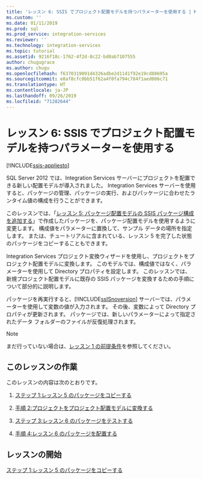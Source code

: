 ```yaml
---
title: 'レッスン 6: SSIS でプロジェクト配置モデルを持つパラメーターを使用する | Microsoft Docs'
ms.custom: ''
ms.date: 01/11/2019
ms.prod: sql
ms.prod_service: integration-services
ms.reviewer: ''
ms.technology: integration-services
ms.topic: tutorial
ms.assetid: 9216f18c-1762-4f2d-8c22-bd0ab7107555
author: chugugrace
ms.author: chugu
ms.openlocfilehash: f6370319091d4326adbe2d11d1f92e19cd88695a
ms.sourcegitcommit: e8af8cfc0bb51f62a4f0fa794c784f1aed006c71
ms.translationtype: HT
ms.contentlocale: ja-JP
ms.lasthandoff: 09/26/2019
ms.locfileid: "71282644"
---
```

# <a name="lesson-6-use-parameters-with-the-project-deployment-model-in-ssis"></a>レッスン 6: SSIS でプロジェクト配置モデルを持つパラメーターを使用する

[!INCLUDE[ssis-appliesto](../includes/ssis-appliesto-ssvrpluslinux-asdb-asdw-xxx.md)]



SQL Server 2012 では、Integration Services サーバーにプロジェクトを配置できる新しい配置モデルが導入されました。 Integration Services サーバーを使用すると、パッケージの管理、パッケージの実行、およびパッケージに合わせたランタイム値の構成を行うことができます。  
  
このレッスンでは、「[レッスン 5: パッケージ配置モデルの SSIS パッケージ構成を追加する](../integration-services/lesson-5-add-ssis-package-configurations-for-the-package-deployment-model.md)」で作成したパッケージを、パッケージ配置モデルを使用するように変更します。 構成値をパラメーターに置換して、サンプル データの場所を指定します。 または、チュートリアルに含まれている、レッスン 5 を完了した状態のパッケージをコピーすることもできます。  
  
Integration Services プロジェクト変換ウィザードを使用し、プロジェクトをプロジェクト配置モデルに変換します。 このモデルでは、構成値ではなく、パラメーターを使用して Directory プロパティを設定します。 このレッスンでは、新規プロジェクト配置モデルに既存の SSIS パッケージを変換するための手順について部分的に説明します。  
  
パッケージを再実行すると、[!INCLUDE[ssISnoversion](../includes/ssisnoversion-md.md)] サーバーでは、パラメーターを使用して変数の値が入力されます。 その後、変数によって Directory プロパティが更新されます。 パッケージでは、新しいパラメーターによって指定されたデータ フォルダーのファイルが反復処理されます。  
  
> [!NOTE]
> まだ行っていない場合は、[レッスン 1 の前提条件](../integration-services/lesson-1-create-a-project-and-basic-package-with-ssis.md#prerequisites)を参照してください。
    
## <a name="lesson-tasks"></a>このレッスンの作業  
このレッスンの内容は次のとおりです。  
  
1.  [ステップ 1:レッスン 5 のパッケージをコピーする](../integration-services/lesson-6-1-copying-the-lesson-5-package.md)  
  
2.  [手順 2:プロジェクトをプロジェクト配置モデルに変換する](../integration-services/lesson-6-2-converting-the-project-to-the-project-deployment-model.md)  
  
3.  [ステップ 3:レッスン 6 のパッケージをテストする](../integration-services/lesson-6-3-testing-the-lesson-6-package.md)  
  
4.  [手順 4:レッスン 6 のパッケージを配置する](../integration-services/lesson-6-4-deploying-the-lesson-6-package.md)  
  
## <a name="start-the-lesson"></a>レッスンの開始  
[ステップ 1:レッスン 5 のパッケージをコピーする](../integration-services/lesson-6-1-copying-the-lesson-5-package.md)  
  
